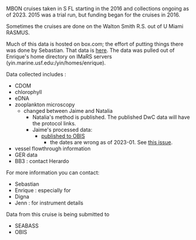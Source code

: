 MBON cruises taken in S FL starting in the 2016 and collections ongoing as of 2023.
2015 was a trial run, but funding began for the cruises in 2016.

Sometimes the cruises are done on the Walton Smith R.S. out of U Miami RASMUS.

Much of this data is hosted on box.com; the effort of putting things there was done by Sebastian.
That data is [here]( https://usf.app.box.com/folder/179388329770 ).
The data was pulled out of Enrique's home directory on IMaRS servers (yin.marine.usf.edu:/yin/homes/enrique).

Data collected includes :
* CDOM
* chlorophyll
* eDNA 
* zooplankton microscopy 
  * changed between Jaime and Natalia  
    * Natalia's method is published. The published DwC data will have the protocol links.
    * Jaime's processed data: 
      * [published to OBIS](https://obis.org/dataset/afef5da2-614b-4208-aee6-c2413ed5ab76)
        * the dates are wrong as of 2023-01. See [this issue](https://github.com/USF-IMARS/zoo-taxonomy-to-darwin-core/issues/5).
* vessel flowthrough information
* GER data
* BB3 : contact Herardo

For more information you can contact:
* Sebastian
* Enrique : especially for 
* Digna
* Jenn : for instrument details

Data from this cruise is being submitted to 
* SEABASS
* OBIS
